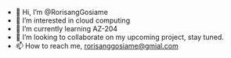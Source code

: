 - 👋 Hi, I’m @RorisangGosiame
- 👀 I’m interested in cloud computing
- 🌱 I’m currently learning AZ-204
- 💞️ I’m looking to collaborate on my upcoming project, stay tuned.
- 📫 How to reach me, rorisanggosiame@gmial.com

<!---
RorisangGosiame/RorisangGosiame is a ✨ special ✨ repository because its `README.md` (this file) appears on your GitHub profile.
You can click the Preview link to take a look at your changes.
--->
